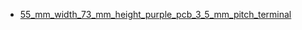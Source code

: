 * [55_mm_width_73_mm_height_purple_pcb_3_5_mm_pitch_terminal](55_mm_width_73_mm_height_purple_pcb_3_5_mm_pitch_terminal)
